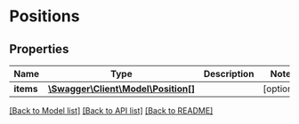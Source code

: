 # Positions

## Properties
Name | Type | Description | Notes
------------ | ------------- | ------------- | -------------
**items** | [**\Swagger\Client\Model\Position[]**](Position.md) |  | [optional] 

[[Back to Model list]](../../README.md#documentation-for-models) [[Back to API list]](../../README.md#documentation-for-api-endpoints) [[Back to README]](../../README.md)

